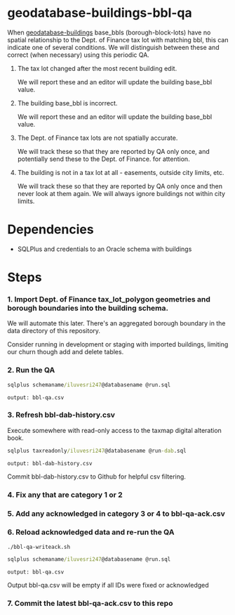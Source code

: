 # geodatabase-buildings-bbl-qa

When [geodatabase-buildings](https://github.com/mattyschell/geodatabase-buildings) base_bbls (borough-block-lots) have no spatial relationship to the Dept. of Finance tax lot with matching bbl, this can indicate one of several conditions. We will distinguish between these and correct (when necessary) using this periodic QA.

1. The tax lot changed after the most recent building edit.

    We will report these and an editor will update the building base_bbl value.

2. The building base_bbl is incorrect.

    We will report these and an editor will update the building base_bbl value.

3. The Dept. of Finance tax lots are not spatially accurate.

    We will track these so that they are reported by QA only once, and potentially send these to the Dept. of Finance. for attention.

4. The building is not in a tax lot at all - easements, outside city limits, etc.

    We will track these so that they are reported by QA only once and then never
    look at them again. We will always ignore buildings not within city limits.

# Dependencies

* SQLPlus and credentials to an Oracle schema with buildings

# Steps

### 1. Import Dept. of Finance tax_lot_polygon geometries and borough boundaries into the building schema.  

We will automate this later.  There's an aggregated borough boundary in the
data directory of this repository.

Consider running in development or staging with imported buildings, limiting our churn though add and delete tables.
 

### 2. Run the QA 

```bat
sqlplus schemaname/iluvesri247@databasename @run.sql
```
    output: bbl-qa.csv

### 3. Refresh bbl-dab-history.csv

Execute somewhere with read-only access to the taxmap digital alteration book. 

```bat
sqlplus taxreadonly/iluvesri247@databasename @run-dab.sql
```
    output: bbl-dab-history.csv

Commit bbl-dab-history.csv to Github for helpful csv filtering.


### 4. Fix any that are category 1 or 2

### 5. Add any acknowledged in category 3 or 4 to bbl-qa-ack.csv

### 6. Reload acknowledged data and re-run the QA 

```shell
./bbl-qa-writeack.sh
```

```bat
sqlplus schemaname/iluvesri247@databasename @run.sql
```
    output: bbl-qa.csv 

Output bbl-qa.csv will be empty if all IDs were fixed or acknowledged

### 7. Commit the latest bbl-qa-ack.csv to this repo

